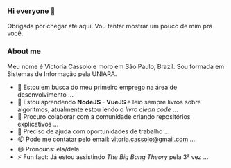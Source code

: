 ### Hi everyone 👋

Obrigada por chegar até aqui. Vou tentar mostrar um pouco de mim pra você.

### About me
Meu nome é Victoria Cassolo e moro em São Paulo, Brazil. Sou formada em Sistemas de Informação pela UNIARA.

<!--
**victoriacassolo/victoriacassolo** is a ✨ _special_ ✨ repository because its `README.md` (this file) appears on your GitHub profile.

Here are some ideas to get you started:
-->
<!--- 💬 Ask me about ...-->
- 🔭 Estou em busca do meu primeiro emprego na área de desenvolvimento ...
- 🌱 Estou aprendendo <strong> NodeJS - VueJS </strong> e leio sempre livros sobre algoritmos, atualmente estou lendo o <em>livro clean code </em> ...
- 👯 Procuro colaborar com a comunidade criando repositórios explicativos ...
- 🤔 Preciso de ajuda com oportunidades de trabalho ...
- 📫 Pode me contatar pelo email: vitoria.cassolo@gmail.com ...
- 😄 Pronouns: ela/dela
- ⚡ Fun fact: Já estou assistindo <em> The Big Bang Theory </em> pela 3ª vez ...
